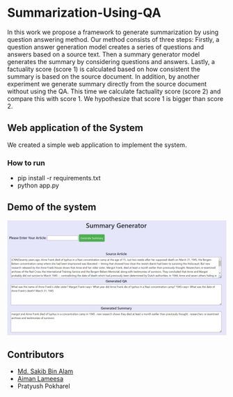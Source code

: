 # Summarization-Using-QA
In this work we propose a framework to generate summarization by using question answering method.  Our method consists of three steps: Firstly, a question answer generation model creates a series of questions and answers based on a source text. Then a summary generator model generates the summary by considering questions and answers.  Lastly, a factuality score (score 1) is calculated based on how consistent the summary is based on the source document. In addition, by another experiment we generate summary directly from the source document without using the QA. This time we calculate factuality score (score 2) and compare this with score 1. We hypothesize that score 1 is bigger than score 2.

## Web application of the System
We created a simple web application to implement the system.
### How to run
- pip install -r requirements.txt
- python app.py

## Demo of the system
![Home Page](https://github.com/SakibBinAlam/Summarization-Using-QA/blob/main/op1.png)

## Contributors
- [Md. Sakib Bin Alam](https://github.com/SakibBinAlam)
- [Aiman Lameesa](https://github.com/aimanlameesa)
- Pratyush Pokharel
